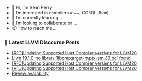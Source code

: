 - 👋 Hi, I’m Sean Perry
- 👀 I’m interested in compilers (c++, COBOL, llvm)
- 🌱 I’m currently learning ...
- 💞️ I’m looking to collaborate on ...
- 📫 How to reach me ...

<!---
s66perry/s66perry is a ✨ special ✨ repository because its `README.md` (this file) appears on your GitHub profile.
You can click the Preview link to take a look at your changes.
--->
### 📕 Latest LLVM Discourse Posts

<!-- DISCOURSE-LLVM:START -->
- [[RFC]Updating Supported Host Compiler versions for LLVM20](https://discourse.llvm.org/t/rfc-updating-supported-host-compiler-versions-for-llvm20/81327#post_19)
- [Llvm 19.1.0: no library &#39;libomptarget-nvptx-sm_80.bc&#39; found](https://discourse.llvm.org/t/llvm-19-1-0-no-library-libomptarget-nvptx-sm-80-bc-found/81343#post_1)
- [[RFC]Updating Supported Host Compiler versions for LLVM20](https://discourse.llvm.org/t/rfc-updating-supported-host-compiler-versions-for-llvm20/81327#post_18)
- [[RFC]Updating Supported Host Compiler versions for LLVM20](https://discourse.llvm.org/t/rfc-updating-supported-host-compiler-versions-for-llvm20/81327#post_17)
- [Review availability](https://discourse.llvm.org/t/review-availability/81342#post_1)
<!-- DISCOURSE-LLVM:END -->
